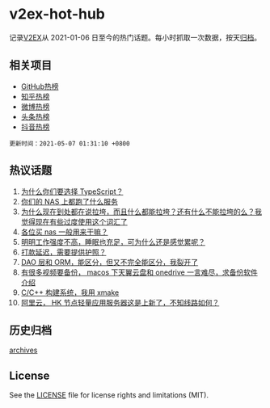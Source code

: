 # v2ex-hot-hub

 记录[V2EX](https://www.v2ex.com/)从 2021-01-06 日至今的热门话题。每小时抓取一次数据，按天[归档](archives)。
 
 ## 相关项目

- [GitHub热榜](https://github.com/snaildev/github-hot-hub)
- [知乎热榜](https://github.com/snaildev/zhihu-hot-hub)
- [微博热榜](https://github.com/snaildev/weibo-hot-hub)
- [头条热榜](https://github.com/snaildev/toutiao-hot-hub)
- [抖音热榜](https://github.com/snaildev/douyin-hot-hub)


 `更新时间：2021-05-07 01:31:10 +0800`

## 热议话题

1. [为什么你们要选择 TypeScript？](https://www.v2ex.com/t/775169)
1. [你们的 NAS 上都跑了什么服务](https://www.v2ex.com/t/775071)
1. [为什么现在到处都在说拉垮，而且什么都能拉垮？还有什么不能拉垮的么？我觉得现在有些过度使用这个词汇了](https://www.v2ex.com/t/775084)
1. [各位买 nas 一般用来干嘛？](https://www.v2ex.com/t/775159)
1. [明明工作强度不高，睡眠也充足，可为什么还是感觉累呢？](https://www.v2ex.com/t/775166)
1. [打款延迟，需要提供护照？](https://www.v2ex.com/t/775129)
1. [DAO 层和 ORM，能区分，但又不完全能区分，我裂开了](https://www.v2ex.com/t/775162)
1. [有很多视频要备份， macos 下天翼云盘和 onedrive 一言难尽，求备份软件介绍](https://www.v2ex.com/t/775064)
1. [C/C++ 构建系统，我用 xmake](https://www.v2ex.com/t/775065)
1. [阿里云， HK 节点轻量应用服务器这是上新了，不知线路如何？](https://www.v2ex.com/t/775103)

## 历史归档

[archives](archives)

## License

See the [LICENSE](LICENSE) file for license rights and limitations (MIT).
